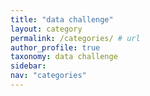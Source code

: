 ```yaml
---
title: "data challenge"
layout: category
permalink: /categories/ # url
author_profile: true
taxonomy: data challenge
sidebar:
nav: "categories"
---
```

